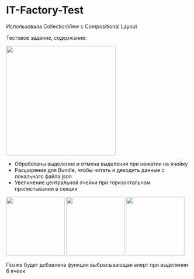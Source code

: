 # IT-Factory-Test

Использовала CollectionView с Compositional Layout

Тестовое задание, содержание:

<img src="https://github.com/AnnaGola/IT-Factory-Test/blob/main/Screenshots/Снимок%20экрана%202022-09-05%20в%2018.45.32.png" width="300"> 

* Обработаны выделение и отмена выделения при нажатии на ячейку
* Расширение для Bundle, чтобы читать и декодить данные с локального файла json
* Увеличение центральной ячейки при горизонтальном пролистывании в секции

<img src="https://github.com/AnnaGola/IT-Factory-Test/blob/main/Screenshots/Simulator%20Screen%20Shot%20-%20iPhone%2012%20-%202022-09-05%20at%2018.48.35.png" width="160">   <img src="https://github.com/AnnaGola/IT-Factory-Test/blob/main/Screenshots/Simulator%20Screen%20Shot%20-%20iPhone%2012%20-%202022-09-05%20at%2018.48.43.png" width="160">   <img src="https://github.com/AnnaGola/IT-Factory-Test/blob/main/Screenshots/Simulator%20Screen%20Shot%20-%20iPhone%2012%20-%202022-09-05%20at%2018.49.07.png" width="160">  

Позже будет добавлена функция выбрасывающая алерт при выделении 6 ячеек
